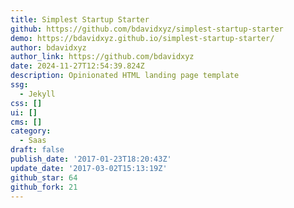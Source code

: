 ```yaml
---
title: Simplest Startup Starter
github: https://github.com/bdavidxyz/simplest-startup-starter
demo: https://bdavidxyz.github.io/simplest-startup-starter/
author: bdavidxyz
author_link: https://github.com/bdavidxyz
date: 2024-11-27T12:54:39.824Z
description: Opinionated HTML landing page template
ssg:
  - Jekyll
css: []
ui: []
cms: []
category:
  - Saas
draft: false
publish_date: '2017-01-23T18:20:43Z'
update_date: '2017-03-02T15:13:19Z'
github_star: 64
github_fork: 21
---
```

